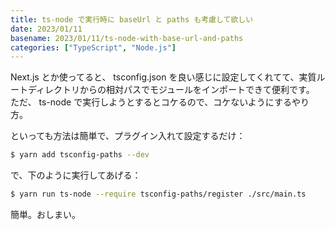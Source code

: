 ```yaml
---
title: ts-node で実行時に baseUrl と paths も考慮して欲しい
date: 2023/01/11
basename: 2023/01/11/ts-node-with-base-url-and-paths
categories: ["TypeScript", "Node.js"]
---
```


Next.js とか使ってると、 tsconfig.json を良い感じに設定してくれてて、実質ルートディレクトリからの相対パスでモジュールをインポートできて便利です。  
ただ、 ts-node で実行しようとするとコケるので、コケないようにするやり方。

といっても方法は簡単で、プラグイン入れて設定するだけ：

```bash
$ yarn add tsconfig-paths --dev
```

で、下のように実行してあげる：

```bash
$ yarn run ts-node --require tsconfig-paths/register ./src/main.ts
```

簡単。おしまい。
